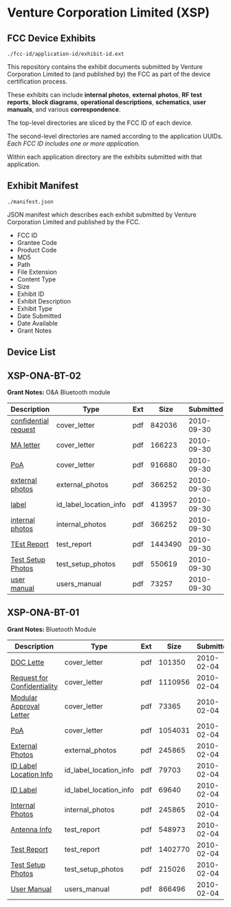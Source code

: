 # Venture Corporation Limited (XSP)
## FCC Device Exhibits

```
./fcc-id/application-id/exhibit-id.ext
```

This repository contains the exhibit documents submitted by Venture Corporation Limited to (and published by) the FCC as part of the device certification process.

These exhibits can include **internal photos**, **external photos**, **RF test reports**, **block diagrams**, **operational descriptions**, **schematics**, **user manuals**, and various **correspondence**.

The top-level directories are sliced by the FCC ID of each device.

The second-level directories are named according to the application UUIDs. *Each FCC ID includes one or more application.*

Within each application directory are the exhibits submitted with that application. 

## Exhibit Manifest

```
./manifest.json
```

JSON manifest which describes each exhibit submitted by Venture Corporation Limited and published by the FCC.

- FCC ID
- Grantee Code
- Product Code
- MD5
- Path
- File Extension
- Content Type
- Size
- Exhibit ID
- Exhibit Description
- Exhibit Type
- Date Submitted
- Date Available
- Grant Notes

## Device List
## XSP-ONA-BT-02
**Grant Notes:** O&A Bluetooth module

| Description | Type | Ext | Size | Submitted | Available |
| ----------- | ---- | --- | ---- | --------- | --------- |
| [confidential request](XSP-ONA-BT-02/dbb97bc9cc4f311623eac892c42e9e54/1351739.pdf) | cover_letter | pdf | 842036 | 2010-09-30 | 2010-09-30 |
| [MA letter](XSP-ONA-BT-02/dbb97bc9cc4f311623eac892c42e9e54/1351743.pdf) | cover_letter | pdf | 166223 | 2010-09-30 | 2010-09-30 |
| [PoA](XSP-ONA-BT-02/dbb97bc9cc4f311623eac892c42e9e54/1351745.pdf) | cover_letter | pdf | 916680 | 2010-09-30 | 2010-09-30 |
| [external photos](XSP-ONA-BT-02/dbb97bc9cc4f311623eac892c42e9e54/1351741.pdf) | external_photos | pdf | 366252 | 2010-09-30 | 2010-09-30 |
| [label](XSP-ONA-BT-02/dbb97bc9cc4f311623eac892c42e9e54/1351742.pdf) | id_label_location_info | pdf | 413957 | 2010-09-30 | 2010-09-30 |
| [internal photos](XSP-ONA-BT-02/dbb97bc9cc4f311623eac892c42e9e54/1351741.pdf) | internal_photos | pdf | 366252 | 2010-09-30 | 2010-09-30 |
| [TEst Report](XSP-ONA-BT-02/dbb97bc9cc4f311623eac892c42e9e54/1351746.pdf) | test_report | pdf | 1443490 | 2010-09-30 | 2010-09-30 |
| [Test Setup Photos](XSP-ONA-BT-02/dbb97bc9cc4f311623eac892c42e9e54/1351747.pdf) | test_setup_photos | pdf | 550619 | 2010-09-30 | 2010-09-30 |
| [user manual](XSP-ONA-BT-02/dbb97bc9cc4f311623eac892c42e9e54/1351744.pdf) | users_manual | pdf | 73257 | 2010-09-30 | 2010-09-30 |
## XSP-ONA-BT-01
**Grant Notes:** Bluetooth Module

| Description | Type | Ext | Size | Submitted | Available |
| ----------- | ---- | --- | ---- | --------- | --------- |
| [DOC Lette](XSP-ONA-BT-01/902ccc97ae8ca76bccdf5a997545a752/1237027.pdf) | cover_letter | pdf | 101350 | 2010-02-04 | 2010-02-04 |
| [Request for Confidentiality](XSP-ONA-BT-01/902ccc97ae8ca76bccdf5a997545a752/1237028.pdf) | cover_letter | pdf | 1110956 | 2010-02-04 | 2010-02-04 |
| [Modular Approval Letter](XSP-ONA-BT-01/902ccc97ae8ca76bccdf5a997545a752/1237034.pdf) | cover_letter | pdf | 73365 | 2010-02-04 | 2010-02-04 |
| [PoA](XSP-ONA-BT-01/902ccc97ae8ca76bccdf5a997545a752/1237035.pdf) | cover_letter | pdf | 1054031 | 2010-02-04 | 2010-02-04 |
| [External Photos](XSP-ONA-BT-01/902ccc97ae8ca76bccdf5a997545a752/1237030.pdf) | external_photos | pdf | 245865 | 2010-02-04 | 2010-02-04 |
| [ID Label Location Info](XSP-ONA-BT-01/902ccc97ae8ca76bccdf5a997545a752/1237031.pdf) | id_label_location_info | pdf | 79703 | 2010-02-04 | 2010-02-04 |
| [ID Label](XSP-ONA-BT-01/902ccc97ae8ca76bccdf5a997545a752/1237032.pdf) | id_label_location_info | pdf | 69640 | 2010-02-04 | 2010-02-04 |
| [Internal Photos](XSP-ONA-BT-01/902ccc97ae8ca76bccdf5a997545a752/1237030.pdf) | internal_photos | pdf | 245865 | 2010-02-04 | 2010-02-04 |
| [Antenna Info](XSP-ONA-BT-01/902ccc97ae8ca76bccdf5a997545a752/1237026.pdf) | test_report | pdf | 548973 | 2010-02-04 | 2010-02-04 |
| [Test Report](XSP-ONA-BT-01/902ccc97ae8ca76bccdf5a997545a752/1237036.pdf) | test_report | pdf | 1402770 | 2010-02-04 | 2010-02-04 |
| [Test Setup Photos](XSP-ONA-BT-01/902ccc97ae8ca76bccdf5a997545a752/1237037.pdf) | test_setup_photos | pdf | 215026 | 2010-02-04 | 2010-02-04 |
| [User Manual](XSP-ONA-BT-01/902ccc97ae8ca76bccdf5a997545a752/1237033.pdf) | users_manual | pdf | 866496 | 2010-02-04 | 2010-02-04 |
